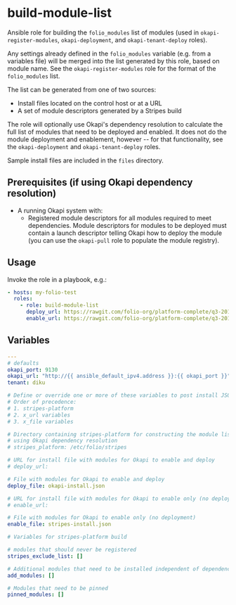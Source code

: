# build-module-list

Ansible role for building the `folio_modules` list of modules (used in `okapi-register-modules`, `okapi-deployment`, and `okapi-tenant-deploy` roles).

Any settings already defined in the `folio_modules` variable (e.g. from a variables file) will be merged into the list generated by this role, based on module name. See the `okapi-register-modules` role for the format of the `folio_modules` list.

The list can be generated from one of two sources:

* Install files located on the control host or at a URL
* A set of module descriptors generated by a Stripes build

The role will optionally use Okapi's dependency resolution to calculate the full list of modules that need to be deployed and enabled. It does not do the module deployment and enablement, however -- for that functionality, see the `okapi-deployment` and `okapi-tenant-deploy` roles.

Sample install files are included in the `files` directory.

## Prerequisites (if using Okapi dependency resolution)

* A running Okapi system with:
  * Registered module descriptors for all modules required to meet dependencies. Module descriptors for modules to be deployed must contain a launch descriptor telling Okapi how to deploy the module (you can use the `okapi-pull` role to populate the module registry).

## Usage

Invoke the role in a playbook, e.g.:

```yaml
- hosts: my-folio-test
  roles:
    - role: build-module-list
      deploy_url: https://rawgit.com/folio-org/platform-complete/q3-2018/okapi-install.json
      enable_url: https://rawgit.com/folio-org/platform-complete/q3-2018/stripes-install.json
```

## Variables

```yaml
---
# defaults
okapi_port: 9130
okapi_url: "http://{{ ansible_default_ipv4.address }}:{{ okapi_port }}"
tenant: diku

# Define or override one or more of these variables to post install JSON to Okapi.
# Order of precedence:
# 1. stripes-platform
# 2. x_url variables
# 3. x_file variables

# Directory containing stripes-platform for constructing the module list
# using Okapi dependency resolution
# stripes_platform: /etc/folio/stripes

# URL for install file with modules for Okapi to enable and deploy
# deploy_url:

# File with modules for Okapi to enable and deploy
deploy_file: okapi-install.json

# URL for install file with modules for Okapi to enable only (no deployment)
# enable_url:

# File with modules for Okapi to enable only (no deployment)
enable_file: stripes-install.json

# Variables for stripes-platform build

# modules that should never be registered
stripes_exclude_list: []

# Additional modules that need to be installed independent of dependency resolution
add_modules: []

# Modules that need to be pinned
pinned_modules: []
```

